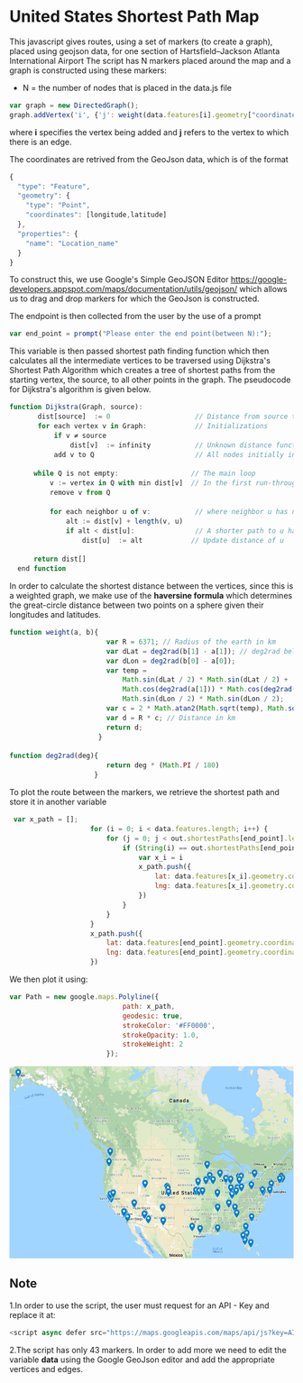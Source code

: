 # United States Shortest Path Map
This javascript gives routes, using a set of markers (to create a graph), placed using geojson data, for one section of Hartsfield–Jackson Atlanta International Airport
The script has N markers placed around the map and a graph is constructed using these markers:
* N = the number of nodes that is placed in the data.js file
```javascript
var graph = new DirectedGraph();
graph.addVertex('i', {'j': weight(data.features[i].geometry["coordinates"], data.features[j].geometry["coordinates"]),..});
```
where **i** specifies the vertex being added and **j** refers to the vertex to which there is an edge.

The coordinates are retrived from the GeoJson data, which is of the format
```javascript
{
  "type": "Feature",
  "geometry": {
    "type": "Point",
    "coordinates": [longitude,latitude]
  },
  "properties": {
    "name": "Location_name"
  }
}
```
To construct this, we use Google's Simple GeoJSON Editor https://google-developers.appspot.com/maps/documentation/utils/geojson/ which allows us to drag and drop markers for which the GeoJson is constructed.

The endpoint is then collected from the user by the use of a prompt
```javascript
var end_point = prompt("Please enter the end point(between N):");
```
This variable is then passed shortest path finding function which then calculates all the intermediate vertices to be traversed using Dijkstra's Shortest Path Algorithm which creates a tree of shortest paths from the starting vertex, the source, to all other points in the graph.
The pseudocode for Dijkstra's algorithm is given below.
```javascript
function Dijkstra(Graph, source):
       dist[source]  := 0                     // Distance from source to source is set to 0
       for each vertex v in Graph:            // Initializations
           if v ≠ source
               dist[v]  := infinity           // Unknown distance function from source to each node set to infinity
           add v to Q                         // All nodes initially in Q

      while Q is not empty:                  // The main loop
          v := vertex in Q with min dist[v]  // In the first run-through, this vertex is the source node
          remove v from Q

          for each neighbor u of v:           // where neighbor u has not yet been removed from Q.
              alt := dist[v] + length(v, u)
              if alt < dist[u]:               // A shorter path to u has been found
                  dist[u]  := alt            // Update distance of u

      return dist[]
  end function
```
In order to calculate the shortest distance between the vertices, since this is a weighted graph, we make use of the **haversine formula** which determines the great-circle distance between two points on a sphere given their longitudes and latitudes.
```javascript
function weight(a, b){
                        var R = 6371; // Radius of the earth in km
                        var dLat = deg2rad(b[1] - a[1]); // deg2rad below
                        var dLon = deg2rad(b[0] - a[0]);
                        var temp =
                            Math.sin(dLat / 2) * Math.sin(dLat / 2) +
                            Math.cos(deg2rad(a[1])) * Math.cos(deg2rad(b[1])) *
                            Math.sin(dLon / 2) * Math.sin(dLon / 2);
                        var c = 2 * Math.atan2(Math.sqrt(temp), Math.sqrt(1 - temp));
                        var d = R * c; // Distance in km
                        return d;
                      }

function deg2rad(deg){
                        return deg * (Math.PI / 180)
                     }
```
To plot the route between the markers, we retrieve the shortest path and store it in another variable
```javascript
 var x_path = [];
                    for (i = 0; i < data.features.length; i++) {
                        for (j = 0; j < out.shortestPaths[end_point].length; j++) {
                            if (String(i) == out.shortestPaths[end_point][j]) {
                                var x_i = i
                                x_path.push({
                                    lat: data.features[x_i].geometry.coordinates[1],
                                    lng: data.features[x_i].geometry.coordinates[0]
                                })
                            }
                        }
                    }
                    x_path.push({
                        lat: data.features[end_point].geometry.coordinates[1],
                        lng: data.features[end_point].geometry.coordinates[0]
                    })
```
We then plot it using:
```javascript
var Path = new google.maps.Polyline({
                            path: x_path,
                            geodesic: true,
                            strokeColor: '#FF0000',
                            strokeOpacity: 1.0,
                            strokeWeight: 2
                        });
```

![alt text](https://github.com/fuss2120/Shortest-Path/blob/master/Screen%20Shot%202019-04-23%20at%208.24.02%20PM.png)

## Note
1.In order to use the script, the user must request for an API - Key and replace it at:
```javascript
<script async defer src="https://maps.googleapis.com/maps/api/js?key=AIzaSyDftx56s3ut_WMxWlhP38KsCKgyHYgQOJo&callback=initMap">
```
2.The script has only 43 markers. In order to add more we need to edit the variable **data** using the Google GeoJson editor and add the appropriate vertices and edges.

